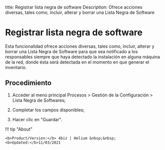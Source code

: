 title: Registrar lista negra de software
Description: Ofrece acciones diversas, tales como, incluir, alterar y borrar una Lista Negra de Software
# Registrar lista negra de software


Esta funcionalidad ofrece acciones diversas, tales como, incluir, alterar y
borrar una Lista Negra de Software para que sea notificado a los responsables
siempre que haya detectado la instalación en alguna máquina de la red, donde
ésta será detectada en el momento en que generar el inventario.

Procedimiento
-----------------

1.  Acceder al menú principal Procesos \> Gestión de la Configuración \> Lista
    Negra de Softwares;

2.  Completar los campos disponibles;

3.  Hacer clic en "Guardar".


!!! tip "About"

    <b>Product/Version:</b> 4biz | Helium &nbsp;&nbsp;
    <b>Updated:</b>11/03/2021
